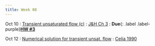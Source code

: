 ```yaml
---
title: Week 08
---
```


Oct 10
: [Transient unsaturated flow (c)](#)
  : [J&H Ch 3](#)
: **Due**{: .label .label-purple}[**HW #3**](#)

Oct 12
: [Numerical solution for transient unsat. flow](#)
  :	[Celia 1990](https://agupubs.onlinelibrary.wiley.com/doi/abs/10.1029/wr026i007p01483?casa_token=iP8V2fDc2mUAAAAA:ozMEQvPNEYa_POnqRFwrz7ZWsFGNrpazH08YnKHBbKaM7DMAbpkS-yzn14rlh0KBv0DKlhLj1g5wOiw)

